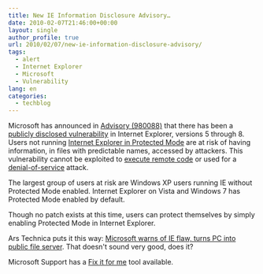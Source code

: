 ```yaml
---
title: New IE Information Disclosure Advisory…
date: 2010-02-07T21:46:00+00:00
layout: single
author_profile: true
url: 2010/02/07/new-ie-information-disclosure-advisory/
tags:
  - alert
  - Internet Explorer
  - Microsoft
  - Vulnerability
lang: en
categories: 
  - techblog
---
```

Microsoft has announced in [Advisory (980088)](http://www.microsoft.com/technet/security/advisory/980088.mspx) that there has been a [publicly disclosed vulnerability](http://www.coresecurity.com/content/internet-explorer-dynamic-object-tag) in Internet Explorer, versions 5 through 8. Users not running [Internet Explorer in Protected Mode](http://windows.microsoft.com/en-GB/windows-vista/What-does-Internet-Explorer-protected-mode-do) are at risk of having information, in files with predictable names, accessed by attackers. This vulnerability cannot be exploited to [execute remote code](http://en.wikipedia.org/wiki/Remote_code_execution) or used for a [denial-of-service](http://en.wikipedia.org/wiki/Denial_of_service) attack.

The largest group of users at risk are Windows XP users running IE without Protected Mode enabled. Internet Explorer on Vista and Windows 7 has Protected Mode enabled by default.

Though no patch exists at this time, users can protect themselves by simply enabling Protected Mode in Internet Explorer.

Ars Technica puts it this way: [Microsoft warns of IE flaw, turns PC into public file server](http://arstechnica.com/microsoft/news/2010/02/microsoft-warns-of-ie-flaw-affecting-windows-xp-users.ars). That doesn't sound very good, does it?

Microsoft Support has a [Fix it for me](http://support.microsoft.com/kb/980088#FixItForMe) tool available.
